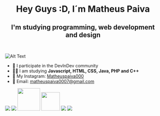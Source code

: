 <h1 align="center"> Hey Guys :D, I´m Matheus Paiva </h1>
<h2 align="center"> I'm studying programming, web development and design </h2>
<br>

![Alt Text](https://media.giphy.com/media/LmNwrBhejkK9EFP504/giphy.gif) 
<ul>
<li> 🚀 I participate in the DevInDev community
<li> 👨‍💻 I am studying <b> Javascript, HTML, CSS, Java, PHP and C++ </b>
<li> 📸 My Instagram: <a href = "https://www.instagram.com/matheuspaiva000/"> Matheuspaiva000 </a>
<li> 📩 Email: <a href = "matheuspaiva0007@gmail.com"> matheuspaiva0007@gmail.com </a>

</ul>

<img src="https://img.shields.io/badge/c++%20-%2300599C.svg?&style=for-the-badge&logo=c%2B%2B&logoColor=white"> <img src="https://img.shields.io/badge/javascript%20-%23323330.svg?&style=for-the-badge&logo=javascript&logoColor=%23F7DF1E"> <img src="https://img.shields.io/badge/html-%23239120.svg?&style=flat-square&logo=html5&logoColor=white" width="73px"> <img src="https://img.shields.io/badge/css-%23239120.svg?&style=flat-square&logo=css3&logoColor=white" width="60px"> <img src="https://img.shields.io/badge/Java-ED8B00?style=for-the-badge&logo=java&logoColor=white">  <img src="https://img.shields.io/badge/PHP-777BB4?style=for-the-badge&logo=php&logoColor=white">

